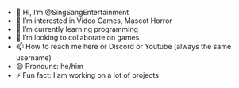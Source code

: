 - 👋 Hi, I’m @SingSangEntertainment
- 👀 I’m interested in Video Games, Mascot Horror
- 🌱 I’m currently learning programming
- 💞️ I’m looking to collaborate on games
- 📫 How to reach me here or Discord or Youtube (always the same username)
- 😄 Pronouns: he/him
- ⚡ Fun fact: I am working on a lot of projects

<!---
SingSangEntertainment/SingSangEntertainment is a ✨ special ✨ repository because its `README.md` (this file) appears on your GitHub profile.
You can click the Preview link to take a look at your changes.
--->

